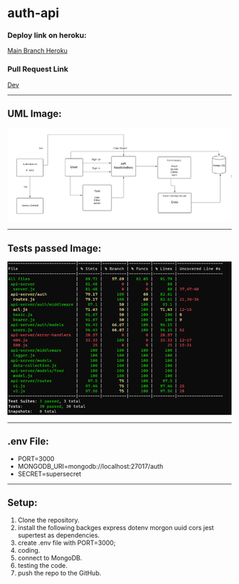 # auth-api

### Deploy link on heroku:

[Main Branch Heroku](https://auth-api-haneen.herokuapp.com/)


### Pull Request Link

[Dev](https://github.com/HaneenKh88/auth-api/pull/2)


****************************************************************************************************

## UML Image:

![UML](https://github.com/HaneenKh88/auth-api/blob/dev/Lab8UML.png)


****************************************************************************************************

## Tests passed Image:

![TestImg](https://github.com/HaneenKh88/auth-api/blob/Dev/lab08test.png)



****************************************************************************************************

## .env File:

- PORT=3000
- MONGODB_URI=mongodb://localhost:27017/auth
- SECRET=supersecret


****************************************************************************************************

## Setup:

1. Clone the repository.
2. install the following backges express dotenv morgon uuid cors jest supertest as dependencies.
3. create .env file with PORT=3000;
4. coding.
5. connect to MongoDB.
6. testing the code.
7. push the repo to the GitHub.


